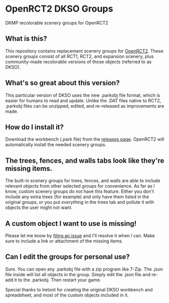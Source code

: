 # OpenRCT2 DKSO Groups

DKMP recolorable scenery groups for OpenRCT2

## What is this?

This repository contains replacement scenery groups for [OpenRCT2](https://github.com/OpenRCT2). These scenery groups consist of all RCT1, RCT2, and expansion scenery, plus community-made recolorable versions of those objects (referred to as DKSO).

## What's so great about this version?

This particular version of DKSO uses the new .parkobj file format, which is easier for humans to read and update. Unlike the .DAT files native to RCT2, .parkobj files can be unzipped, edited, and re-released as improvements are made.

## How do I install it?

Download the workbench (.park file) from the [releases page](https://github.com/fidwell/OpenRct2-DKSO-Groups/releases). OpenRCT2 will automatically install the needed scenery groups.

## The trees, fences, and walls tabs look like they're missing items.

The built-in scenery groups for trees, fences, and walls are able to include relevant objects from other selected groups for convenience. As far as I know, custom scenery groups do not have this feature. Either you don't include any extra trees (for example) and only have them listed in the original groups, or you put _everything_ in the trees tab and pollute it with objects the user might not want.

## A custom object I want to use is missing!

Please let me know by [filing an issue](https://github.com/fidwell/OpenRct2-DKSO-Groups/issues) and I'll resolve it when I can. Make sure to include a link or attachment of the missing items.

## Can I edit the groups for personal use?

Sure. You can open any .parkobj file with a zip program like 7-Zip. The .json file inside will list all objects in the group. Simply edit the .json file and re-add it to the .parkobj. Then restart your game.

Special thanks to Iretont for creating the original DKSO workbench and spreadsheet, and most of the custom objects included in it.
